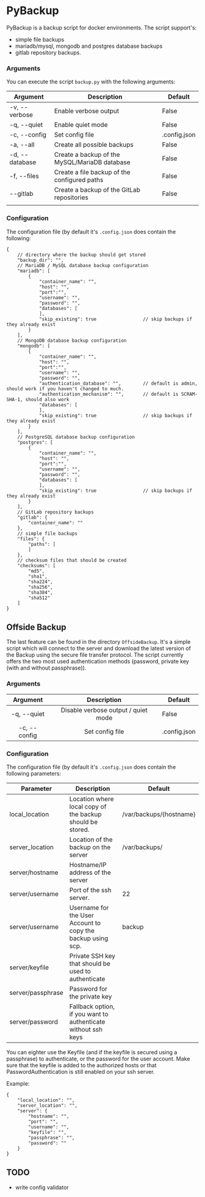 # PyBackup

PyBackup is a backup script for docker environments.
The script support's:
* simple file backups
* mariadb/mysql, mongodb and postgres database backups
* gitlab repository backups.


### Arguments
You can execute the script `backup.py` with the following arguments:

|    Argument    |                  Description                  | Default      |
|----------------|-----------------------------------------------|--------------|
| -v, --verbose  | Enable verbose output                         | False        |
| -q, --quiet    | Enable quiet mode                             | False        |
| -c, --config   | Set config file                               | .config.json |
| -a, --all      | Create all possible backups                   | False        |
| -d, --database | Create a backup of the MySQL/MariaDB database | False        |
| -f, --files    | Create a file backup of the configured paths  | False        |
| --gitlab       | Create a backup of the GitLab repositories    | False        |
|                |                                               |              ||

### Configuration
The configuration file (by default it's `.config.json` does contain the following:
```json5
{
    // directory where the backup should get stored
    "backup_dir": "",
    // MariaDB / MySQL database backup configuration
    "mariadb": [
        {
            "container_name": "",
            "host": "",
            "port":"",
            "username": "",
            "password": "",
            "databases": [
            ],
            "skip_existing": true                 // skip backups if they already exist
        }
    ],
    // MongoDB database backup configuration
    "mongodb": [
        {
            "container_name": "",
            "host": "",
            "port":"",
            "username": "",
            "password": "",
            "authentication_database": "",        // default is admin, should work if you haven't changed to much.
            "authentication_mechanism": "",       // default is SCRAM-SHA-1, should also work
            "databases": [
            ],
            "skip_existing": true                 // skip backups if they already exist
        }
    ],
    // PostgreSQL database backup configuration
    "postgres": [
        {
            "container_name": "",
            "host": "",
            "port":"",
            "username": "",
            "password": "",
            "databases": [
            ],
            "skip_existing": true                 // skip backups if they already exist
        }
    ],
    // GitLab repository backups
    "gitlab": {
        "container_name": ""
    },
    // simple file backups
    "files": {
        "paths": [
        ]
    },
    // checksum files that should be created
    "checksums": [
        "md5",
        "sha1",
        "sha224",
        "sha256",
        "sha384",
        "sha512"
    ]
}
```

## Offside Backup
The last feature can be found in the directory `OffsideBackup`. 
It's a simple script which will connect to the server and download the latest version 
of the Backup using the secure file transfer protocol.
The script currently offers the two most used authentication methods (password, private key (with and without passphrase)).

### Arguments
|    Argument    |                  Description                  | Default      |
|:--------------:|:---------------------------------------------:|--------------|
| -q, --quiet    | Disable verbose output / quiet mode           | False        |
| -c, --config   | Set config file                               | .config.json ||

### Configuration
The configuration file (by default it's `.config.json` does contain the following parameters:

| Parameter               | Description                                                   | Default                 |
|-------------------------|---------------------------------------------------------------|-------------------------|
| local_location          | Location where local copy of the backup should be stored.     | /var/backups/{hostname} |
| server_location         | Location of the backup on the server                          | /var/backups/           |
| server/hostname         | Hostname/IP address of the server                             |                         |
| server/username         | Port of the ssh server.                                       | 22                      |
| server/username         | Username for the User Account to copy the backup using scp.   | backup                  |
| server/keyfile          | Private SSH key that should be used to authenticate           |                         |
| server/passphrase       | Password for the private key                                  |                         |
| server/password         | Fallback option, if you want to authenticate without ssh keys |                         ||

You can eighter use the Keyfile (and if the keyfile is secured using a passphrase) to authenticate, or the password for the user account. Make sure that the keyfile is added to the authorized hosts or that PasswordAuthentication is still enabled on your ssh server. 

Example:
```
{
    "local_location": "",
    "server_location": "",
    "server": {
        "hostname": "",
        "port": "",
        "username": "",
        "keyfile": "",
        "passphrase": "",
        "password": ""
    }
}
```

## TODO
* write config validator